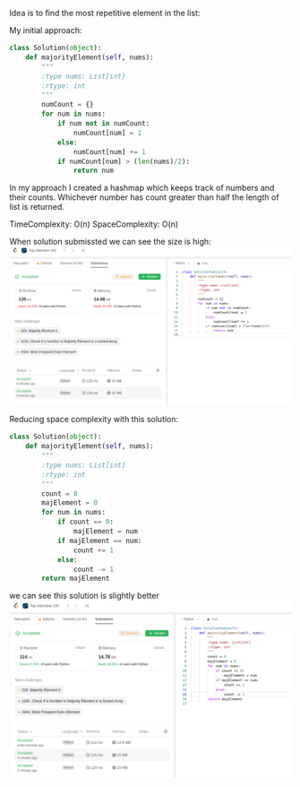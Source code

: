 Idea is to find the most repetitive element in the list:

My initial approach:
```python
class Solution(object):
    def majorityElement(self, nums):
        """
        :type nums: List[int]
        :rtype: int
        """
        numCount = {}
        for num in nums:
            if num not in numCount:
                numCount[num] = 1
            else:
                numCount[num] += 1
            if numCount[num] > (len(nums)/2):
                return num
```
In my approach I created a hashmap which keeps track of numbers and their counts.
Whichever number has count greater than half the length of list is returned.

TimeComplexity: O(n)
SpaceComplexity: O(n)

When solution submissted we can see the size is high:
![submission1](submission1.png)

Reducing space complexity with this solution:
```python
class Solution(object):
    def majorityElement(self, nums):
        """
        :type nums: List[int]
        :rtype: int
        """
        count = 0
        majElement = 0
        for num in nums:
            if count == 0:
                majElement = num
            if majElement == num:
                count += 1
            else:
                count -= 1
        return majElement
```

we can see this solution is slightly better
![submission2](submission2.png)